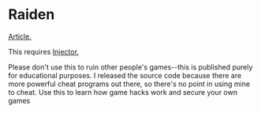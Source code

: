 # Raiden

[Article.](https://ibrahimahmed.ca/cybersecurity/2020/08/30/how-i-made-an-among-us-hack.html)

This requires [Injector.](https://github.com/nefarius/Injector)

Please don't use this to ruin other people's games--this is published purely for educational purposes. I released the source code because there are more powerful cheat programs out there, so there's no point in using mine to cheat. Use this to learn how game hacks work and secure your own games
